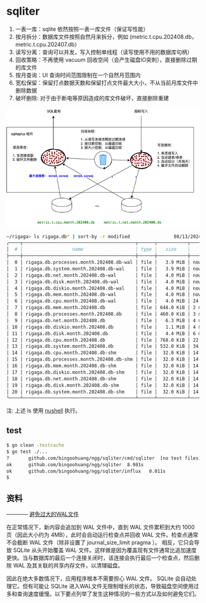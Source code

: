 # sqliter

1. 一表一库：sqlite 依然按照一表一库文件（保证写性能）
2. 按月拆分：数据库文件按照自然月来拆分，例如 (metric.t.cpu.202408.db， metric.t.cpu.202407.db）
3. 读写分离：查询可以并发，写入控制单线程（读写使用不用的数据库句柄）
4. 回收策略：不再使用 vacuum 回收空间（会产生磁盘IO突刺），直接删除过期的库文件
5. 按月查询：UI 查询时间范围限制在一个自然月范围内
6. 宽松保留：保留打点数据天数和保留打点文件最大大小，不从当前月库文件中删除数据
7. 破坏删除: 对于由于断电等原因造成的库文件破坏，直接删除重建

![示例图片](testdata/sqliter.png)


```sh
~/rigaga> ls rigaga.db* | sort-by -r modified                08/13/2024 06:00:06 PM
╭────┬─────────────────────────────────────────┬──────┬───────────┬────────────────╮
│  # │                  name                   │ type │   size    │    modified    │
├────┼─────────────────────────────────────────┼──────┼───────────┼────────────────┤
│  0 │ rigaga.db.processes.month.202408.db-wal │ file │   3.9 MiB │ now            │
│  1 │ rigaga.db.system.month.202408.db-wal    │ file │   3.9 MiB │ now            │
│  2 │ rigaga.db.net.month.202408.db-wal       │ file │   4.0 MiB │ now            │
│  3 │ rigaga.db.disk.month.202408.db-wal      │ file │   4.0 MiB │ now            │
│  4 │ rigaga.db.diskio.month.202408.db-wal    │ file │   4.0 MiB │ now            │
│  5 │ rigaga.db.mem.month.202408.db-wal       │ file │   4.0 MiB │ now            │
│  6 │ rigaga.db.cpu.month.202408.db-wal       │ file │   4.0 MiB │ 24 seconds ago │
│  7 │ rigaga.db.mem.month.202408.db           │ file │ 648.0 KiB │ 2 minutes ago  │
│  8 │ rigaga.db.processes.month.202408.db     │ file │ 460.0 KiB │ 3 minutes ago  │
│  9 │ rigaga.db.net.month.202408.db           │ file │   6.3 MiB │ 4 minutes ago  │
│ 10 │ rigaga.db.diskio.month.202408.db        │ file │   1.1 MiB │ 4 minutes ago  │
│ 11 │ rigaga.db.disk.month.202408.db          │ file │   4.4 MiB │ 6 minutes ago  │
│ 12 │ rigaga.db.cpu.month.202408.db           │ file │ 768.0 KiB │ 22 minutes ago │
│ 13 │ rigaga.db.system.month.202408.db        │ file │ 532.0 KiB │ 34 minutes ago │
│ 14 │ rigaga.db.cpu.month.202408.db-shm       │ file │  32.0 KiB │ 14 hours ago   │
│ 15 │ rigaga.db.processes.month.202408.db-shm │ file │  32.0 KiB │ 14 hours ago   │
│ 16 │ rigaga.db.mem.month.202408.db-shm       │ file │  32.0 KiB │ 14 hours ago   │
│ 17 │ rigaga.db.diskio.month.202408.db-shm    │ file │  32.0 KiB │ 14 hours ago   │
│ 18 │ rigaga.db.net.month.202408.db-shm       │ file │  32.0 KiB │ 14 hours ago   │
│ 19 │ rigaga.db.disk.month.202408.db-shm      │ file │  32.0 KiB │ 14 hours ago   │
│ 20 │ rigaga.db.system.month.202408.db-shm    │ file │  32.0 KiB │ 14 hours ago   │
╰────┴─────────────────────────────────────────┴──────┴───────────┴────────────────╯
```

注: 上述 ls 使用 [nushell](https://github.com/nushell/nushell) 执行。

## test

```sh
$ go clean -testcache
$ go test ./...      
?   	github.com/bingoohuang/ngg/sqliter/cmd/sqliter	[no test files]
ok  	github.com/bingoohuang/ngg/sqliter	8.981s
ok  	github.com/bingoohuang/ngg/sqliter/influx	0.011s
$ 
```

## 资料

———— [避免过大的WAL文件](https://runebook.dev/zh/docs/sqlite/wal)

在正常情况下，新内容会追加到 WAL 文件中，直到 WAL 文件累积到大约 1000 页（因此大小约为 4MB），此时会自动运行检查点并回收 WAL 文件。检查点通常不会截断 WAL 文件（除非设置了 journal_size_limit pragma ）。
相反，它只会导致 SQLite 从头开始​​覆盖 WAL 文件。这样做是因为覆盖现有文件通常比追加速度更快。当与数据库的最后一个连接关闭时，该连接会执行最后一个检查点，然后删除 WAL 及其关联的共享内存文件，以清理磁盘。

因此在绝大多数情况下，应用程序根本不需要担心 WAL 文件。 SQLite 会自动处理它。但有可能让 SQLite 进入WAL文件无限制增长的状态，导致磁盘空间使用过多和查询速度缓慢。以下要点列举了发生这种情况的一些方式以及如何避免它们。
